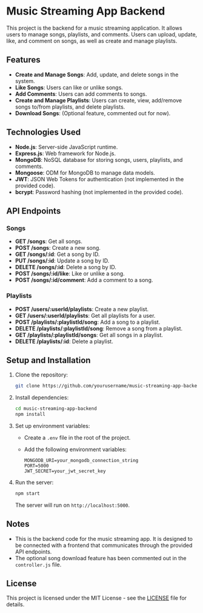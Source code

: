 


# Music Streaming App Backend

This project is the backend for a music streaming application. It allows users to manage songs, playlists, and comments. Users can upload, update, like, and comment on songs, as well as create and manage playlists.

## Features
- **Create and Manage Songs**: Add, update, and delete songs in the system.
- **Like Songs**: Users can like or unlike songs.
- **Add Comments**: Users can add comments to songs.
- **Create and Manage Playlists**: Users can create, view, add/remove songs to/from playlists, and delete playlists.
- **Download Songs**: (Optional feature, commented out for now).

## Technologies Used
- **Node.js**: Server-side JavaScript runtime.
- **Express.js**: Web framework for Node.js.
- **MongoDB**: NoSQL database for storing songs, users, playlists, and comments.
- **Mongoose**: ODM for MongoDB to manage data models.
- **JWT**: JSON Web Tokens for authentication (not implemented in the provided code).
- **bcrypt**: Password hashing (not implemented in the provided code).

## API Endpoints

### Songs

- **GET /songs**: Get all songs.
- **POST /songs**: Create a new song.
- **GET /songs/:id**: Get a song by ID.
- **PUT /songs/:id**: Update a song by ID.
- **DELETE /songs/:id**: Delete a song by ID.
- **POST /songs/:id/like**: Like or unlike a song.
- **POST /songs/:id/comment**: Add a comment to a song.

### Playlists

- **POST /users/:userId/playlists**: Create a new playlist.
- **GET /users/:userId/playlists**: Get all playlists for a user.
- **POST /playlists/:playlistId/song**: Add a song to a playlist.
- **DELETE /playlists/:playlistId/song**: Remove a song from a playlist.
- **GET /playlists/:playlistId/songs**: Get all songs in a playlist.
- **DELETE /playlists/:id**: Delete a playlist.

## Setup and Installation

1. Clone the repository:

    ```bash
    git clone https://github.com/yourusername/music-streaming-app-backend.git
    ```

2. Install dependencies:

    ```bash
    cd music-streaming-app-backend
    npm install
    ```

3. Set up environment variables:

    - Create a `.env` file in the root of the project.
    - Add the following environment variables:
    
      ```env
      MONGODB_URI=your_mongodb_connection_string
      PORT=5000
      JWT_SECRET=your_jwt_secret_key
      ```

4. Run the server:

    ```bash
    npm start
    ```

   The server will run on `http://localhost:5000`.

## Notes
- This is the backend code for the music streaming app. It is designed to be connected with a frontend that communicates through the provided API endpoints.
- The optional song download feature has been commented out in the `controller.js` file.

## License
This project is licensed under the MIT License - see the [LICENSE](LICENSE) file for details.
